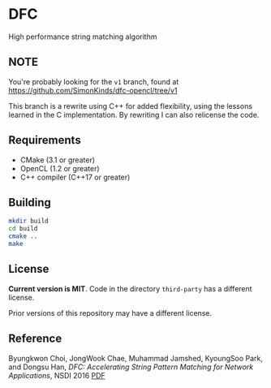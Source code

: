# DFC
High performance string matching algorithm


## NOTE
You're probably looking for the `v1` branch, found at https://github.com/SimonKinds/dfc-opencl/tree/v1


This branch is a rewrite using C++ for added flexibility, using the lessons learned in the C implementation.
By rewriting I can also relicense the code.


## Requirements
- CMake (3.1 or greater)
- OpenCL (1.2 or greater)
- C++ compiler (C++17 or greater)

## Building
```sh
mkdir build
cd build
cmake ..
make
```

## License
**Current version is MIT**.
Code in the directory `third-party` has a different license.

Prior versions of this repository may have a different license.

## Reference
Byungkwon Choi, JongWook Chae, Muhammad Jamshed, KyoungSoo Park, and Dongsu Han, _DFC: Accelerating String Pattern Matching for Network Applications_, NSDI 2016 [PDF](http://ina.kaist.ac.kr/~dongsuh/paper/nsdi16-paper-choi.pdf)
